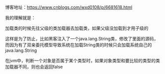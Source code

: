 博客地址：https://www.cnblogs.com/wxd0108/p/6681618.html

我的理解就是：

加载类的时候先往父级的类加载器去加载类，如果父级没加载到才用子级的

这样是为了防止，比如黑客注入了一个java.lang.String类，修改了里面的源码，而因为有了双亲委托模型导致系统在加载String类的时候只会加载系统自己的java.lang.String



在jvm中，判断一个对象是否属于某个类型时，如果对象类型和要比较的类型的类加载器不同，则也会返回false